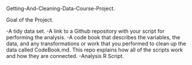 Getting-And-Cleaning-Data-Course-Project.
 
 Goal of the Project.

 -A tidy data set.
 -A link to a Github repository with your script for performing the analysis.
 -A code book that describes the variables, the data, and any transformations or work that you performed to clean up the data called CodeBook.md. This repo explains how all of the scripts work and how they are connected.
-Analysis R Script.
